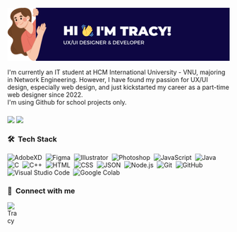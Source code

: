 <p align="right"><img src="Assets/banner.png" max-width = "100%" height = "auto"></p>
<p align="left" width="150px"> I'm currently an IT student at HCM International University - VNU, majoring in Network Engineering. However, I have found my passion for UX/UI design, especially web design, and just kickstarted my career as a part-time web designer since 2022.<br>I'm using Github for school projects only.</p>

###
![](https://raw.githubusercontent.com/TracyHT/github-stats/master/generated/overview.svg#gh-light-mode-only)
![](https://raw.githubusercontent.com/TracyHT/github-stats/master/generated/languages.svg#gh-light-mode-only)

### 🛠 &nbsp;Tech Stack
![AdobeXD](https://img.shields.io/badge/Adobe%20XD-05122A?style=flat&logo=Adobe-XD)&nbsp;
![Figma](https://img.shields.io/badge/-Figma-05122A?style=flat&logo=Figma)&nbsp;
![Illustrator](https://img.shields.io/badge/-Illustrator-05122A?style=flat&logo=adobe-illustrator)&nbsp;
![Photoshop](https://img.shields.io/badge/-Photoshop-05122A?style=flat&logo=adobe-photoshop)&nbsp;
![JavaScript](https://img.shields.io/badge/-JavaScript-05122A?style=flat&logo=javascript)&nbsp;
![Java](https://img.shields.io/badge/-Java-05122A?style=flat&logo=Java&logoColor=FFA518)&nbsp;
![C](https://img.shields.io/badge/-C-05122A?style=flat&logo=C&logoColor=A8B9CC)&nbsp;
![C++](https://img.shields.io/badge/-C++-05122A?style=flat&logo=C%2B%2B&logoColor=00599C)&nbsp;
![HTML](https://img.shields.io/badge/-HTML-05122A?style=flat&logo=HTML5)&nbsp;
![CSS](https://img.shields.io/badge/-CSS-05122A?style=flat&logo=CSS3&logoColor=1572B6)&nbsp;
![JSON](https://img.shields.io/badge/-JSON-05122A?style=flat&logo=json&logoColor=000000)&nbsp;
![Node.js](https://img.shields.io/badge/-Node.js-05122A?style=flat&logo=node.js&logoColor=339933)&nbsp;
![Git](https://img.shields.io/badge/-Git-05122A?style=flat&logo=git)&nbsp;
![GitHub](https://img.shields.io/badge/-GitHub-05122A?style=flat&logo=github)&nbsp;
![Visual Studio Code](https://img.shields.io/badge/-Visual%20Studio%20Code-05122A?style=flat&logo=visual-studio-code&logoColor=007ACC)&nbsp;
![Google Colab](https://img.shields.io/badge/-Google%20Colab-05122A?style=flat&logo=google-colab&logoColor=F9AB00)&nbsp;

### :link: &nbsp;Connect with me
<a href="https://www.facebook.com/thuythanh1623">
  <img align="left" alt="Tracy" width="22px" src="https://cdn.jsdelivr.net/npm/simple-icons@v3/icons/facebook.svg" />
</a>


